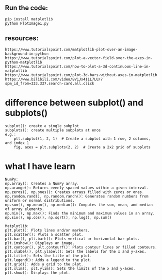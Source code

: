 
## Run the code: 
    pip install matplotlib
    python PlotImage1.py

## resources: 
    https://www.tutorialspoint.com/matplotlib-plot-over-an-image-background-in-python
    https://www.tutorialspoint.com/plot-a-vector-field-over-the-axes-in-python-matplotlib
    https://www.tutorialspoint.com/how-to-plot-a-3d-continuous-line-in-matplotlib
    https://www.tutorialspoint.com/plot-3d-bars-without-axes-in-matplotlib
    https://www.bilibili.com/video/BV1Jx411L7LU/?spm_id_from=333.337.search-card.all.click

# difference between subplot() and subplots()
    subplot(): create a single subplot
    subplots(): create multiple subplots at once 
    e.g.:
        plt.subplot(1, 2, 1)  # Create a subplot with 1 row, 2 columns, and index 1
        fig, axes = plt.subplots(2, 2)  # Create a 2x2 grid of subplots

# what I have learn
    NumPy:
    np.array(): Creates a NumPy array.
    np.arange(): Returns evenly spaced values within a given interval.
    np.zeros(), np.ones(): Creates arrays filled with zeros or ones.
    np.random.rand(), np.random.randn(): Generates random numbers from uniform or normal distributions.
    np.sum(), np.mean(), np.median(): Computes the sum, mean, and median of array elements.
    np.min(), np.max(): Finds the minimum and maximum values in an array.
    np.sin(), np.cos(), np.sqrt(), np.log(), np.sum()

    Matplotlib:
    plt.plot(): Plots lines and/or markers.
    plt.scatter(): Plots a scatter plot.
    plt.bar(), plt.barh(): Plots vertical or horizontal bar plots.
    plt.imshow(): Displays an image.
    plt.contour(), plt.contourf(): Plots contour lines or filled contours.
    plt.xlabel(), plt.ylabel(): Sets the labels for the x and y-axes.
    plt.title(): Sets the title of the plot.
    plt.legend(): Adds a legend to the plot.
    plt.grid(): Adds a grid to the plot.
    plt.xlim(), plt.ylim(): Sets the limits of the x and y-axes.
    plt.show(): Displays the plot.

